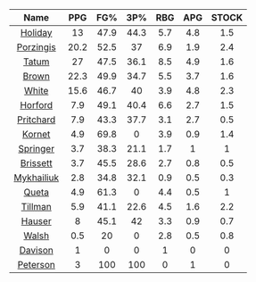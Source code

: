 |                                     Name                                     |  PPG  |  FG%  |  3P%  |  RBG  |  APG  |  STOCK  |
|:----------------------------------------------------------------------------:|:-----:|:-----:|:-----:|:-----:|:-----:|:-------:|
|      [Holiday](https://www.espn.com/nba/player/_/id/3995/jrue-holiday)       |  13   | 47.9  | 44.3  |  5.7  |  4.8  |   1.5   |
| [Porzingis](https://www.espn.com/nba/player/_/id/3102531/kristaps-porzingis) | 20.2  | 52.5  |  37   |  6.9  |  1.9  |   2.4   |
|      [Tatum](https://www.espn.com/nba/player/_/id/4065648/jayson-tatum)      |  27   | 47.5  | 36.1  |  8.5  |  4.9  |   1.6   |
|      [Brown](https://www.espn.com/nba/player/_/id/3917376/jaylen-brown)      | 22.3  | 49.9  | 34.7  |  5.5  |  3.7  |   1.6   |
|     [White](https://www.espn.com/nba/player/_/id/3078576/derrick-white)      | 15.6  | 46.7  |  40   |  3.9  |  4.8  |   2.3   |
|       [Horford](https://www.espn.com/nba/player/_/id/3213/al-horford)        |  7.9  | 49.1  | 40.4  |  6.6  |  2.7  |   1.5   |
|  [Pritchard](https://www.espn.com/nba/player/_/id/4066354/payton-pritchard)  |  7.9  | 43.3  | 37.7  |  3.1  |  2.7  |   0.5   |
|      [Kornet](https://www.espn.com/nba/player/_/id/3064560/luke-kornet)      |  4.9  | 69.8  |   0   |  3.9  |  0.9  |   1.4   |
|   [Springer](https://www.espn.com/nba/player/_/id/4432164/jaden-springer)    |  3.7  | 38.3  | 21.1  |  1.7  |   1   |    1    |
|   [Brissett](https://www.espn.com/nba/player/_/id/4278031/oshae-brissett)    |  3.7  | 45.5  | 28.6  |  2.7  |  0.8  |   0.5   |
|  [Mykhailiuk](https://www.espn.com/nba/player/_/id/3133602/svi-mykhailiuk)   |  2.8  | 34.8  | 32.1  |  0.9  |  0.5  |   0.3   |
|     [Queta](https://www.espn.com/nba/player/_/id/4397424/neemias-queta)      |  4.9  | 61.3  |   0   |  4.4  |  0.5  |    1    |
|    [Tillman](https://www.espn.com/nba/player/_/id/4277964/xavier-tillman)    |  5.9  | 41.1  | 22.6  |  4.5  |  1.6  |   2.2   |
|      [Hauser](https://www.espn.com/nba/player/_/id/4065804/sam-hauser)       |   8   | 45.1  |  42   |  3.3  |  0.9  |   0.7   |
|      [Walsh](https://www.espn.com/nba/player/_/id/4683689/jordan-walsh)      |  0.5  |  20   |   0   |  2.8  |  0.5  |   0.8   |
|      [Davison](https://www.espn.com/nba/player/_/id/4576085/jd-davison)      |   1   |   0   |   0   |   1   |   0   |    0    |
|    [Peterson](https://www.espn.com/nba/player/_/id/4397689/drew-peterson)    |   3   |  100  |  100  |   0   |   1   |    0    |